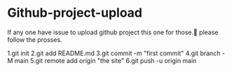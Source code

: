 # Github-project-upload
If any one have issue to upload github project this one for those.🤞
please follow the prosses.

1.git init
2.git add README.md
3.git commit -m "first commit"
4.git branch -M main
5.git remote add origin "the site"
6.git push -u origin main
